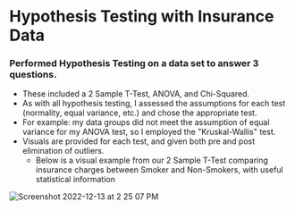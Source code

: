 # Hypothesis Testing with Insurance Data
 
### Performed Hypothesis Testing on a data set to answer 3 questions. 
- These included a 2 Sample T-Test, ANOVA, and Chi-Squared.
- As with all hypothesis testing, I assessed the assumptions for each test (normality, equal variance, etc.) and chose the appropriate test.
 - For example: my data groups did not meet the assumption of equal variance for my ANOVA test, so I employed the "Kruskal-Wallis" test.
- Visuals are provided for each test, and given both pre and post elimination of outliers.
  - Below is a visual example from our 2 Sample T-Test comparing insurance charges between Smoker and Non-Smokers, with useful statistical information
 
 ![Screenshot 2022-12-13 at 2 25 07 PM](https://user-images.githubusercontent.com/109368648/207448604-28938df2-0a38-478e-ac2d-dd4ab13ec2ca.png)
